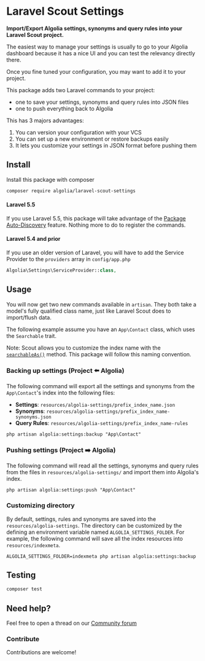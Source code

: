 # Laravel Scout Settings

**Import/Export Algolia settings, synonyms and query rules into your Laravel Scout project.**

The easiest way to manage your settings is usually to go to your Algolia dashboard because it has a nice UI and you can test the relevancy directly there.

Once you fine tuned your configuration, you may want to add it to your project.

This package adds two Laravel commands to your project:

- one to save your settings, synonyms and query rules into JSON files
- one to push everything back to Algolia

This has 3 majors advantages:

1. You can version your configuration with your VCS
2. You can set up a new environment or restore backups easily
3. It lets you customize your settings in JSON format before pushing them

## Install

Install this package with composer

```bash
composer require algolia/laravel-scout-settings
```

#### Laravel 5.5

If you use Laravel 5.5, this package will take advantage of the [Package Auto-Discovery](https://medium.com/@taylorotwell/package-auto-discovery-in-laravel-5-5-ea9e3ab20518) feature.
Nothing more to do to register the commands.

#### Laravel 5.4 and prior

If you use an older version of Laravel, you will have to add the Service Provider to the `providers` array in `config/app.php`

```php
Algolia\Settings\ServiceProvider::class,
```

## Usage

You will now get two new commands available in `artisan`. They both take a model's fully qualified class name, just like Laravel Scout does to import/flush data.

The following example assume you have an `App\Contact` class, which uses the `Searchable` trait.

Note: Scout allows you to customize the index name with the [`searchableAs()`](https://laravel.com/docs/scout#configuring-model-indexes) method. This package will follow this naming convention.

### Backing up settings (Project ⬅️ Algolia)

The following command will export all the settings and synonyms from the `App\Contact`'s index into the following files:

* **Settings**: `resources/algolia-settings/prefix_index_name.json`
* **Synonyms**: `resources/algolia-settings/prefix_index_name-synonyms.json`
* **Query Rules**: `resources/algolia-settings/prefix_index_name-rules`

```
php artisan algolia:settings:backup "App\Contact"
```

### Pushing settings (Project ➡️ Algolia)

The following command will read all the settings, synonyms and query rules from the files in `resources/algolia-settings/` and import them into Algolia's index.

```
php artisan algolia:settings:push "App\Contact"
```

### Customizing directory

By default, settings, rules and synonyms are saved into the `resources/algolia-settings`. The directory can be customized by the defining an environment variable named `ALGOLIA_SETTINGS_FOLDER`. For example, the following command will save all the index resources into `resources/indexmeta`.

```
ALGOLIA_SETTINGS_FOLDER=indexmeta php artisan algolia:settings:backup
```

## Testing

``` bash
composer test
```

## Need help?

Feel free to open a thread on our [Community forum](https://discourse.algolia.com/)

### Contribute

Contributions are welcome!
